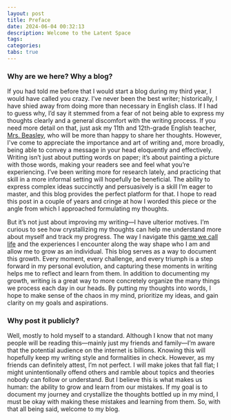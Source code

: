 ```yaml
---
layout: post
title: Preface
date: 2024-06-04 00:32:13
description: Welcome to the Latent Space
tags:
categories:
tabs: true
---
```



### Why are we here? Why a blog?

If you had told me before that I would start a blog during my third year, I would have called you crazy. I’ve never been the best writer; historically, I have shied away from doing more than necessary in English class. If I had to guess why, I’d say it stemmed from a fear of not being able to express my thoughts clearly and a general discomfort with the writing process. If you need more detail on that, just ask my 11th and 12th-grade English teacher, [Mrs. Beasley](https://www.lcps.org/domain/20350), who will be more than happy to share her thoughts. However, I've come to appreciate the importance and art of writing and, more broadly, being able to convey a message in your head eloquently and effectively. Writing isn’t just about putting words on paper; it’s about painting a picture with those words, making your readers see and feel what you’re experiencing. I’ve been writing more for research lately, and practicing that skill in a more informal setting will hopefully be beneficial. The ability to express complex ideas succinctly and persuasively is a skill I’m eager to master, and this blog provides the perfect platform for that. I hope to read this post in a couple of years and cringe at how I worded this piece or the angle from which I approached formulating my thoughts.

But it’s not just about improving my writing—I have ulterior motives. I’m curious to see how crystallizing my thoughts can help me understand more about myself and track my progress. The way I navigate this [game we call life](https://www.youtube.com/watch?v=S2-bjGkcaJI&ab_channel=DanielRodrigues) and the experiences I encounter along the way shape who I am and allow me to grow as an individual. This blog serves as a way to document this growth. Every moment, every challenge, and every triumph is a step forward in my personal evolution, and capturing these moments in writing helps me to reflect and learn from them. In addition to documenting my growth, writing is a great way to more concretely organize the many things we process each day in our heads. By putting my thoughts into words, I hope to make sense of the chaos in my mind, prioritize my ideas, and gain clarity on my goals and aspirations.

### Why post it publicly?

Well, mostly to hold myself to a standard. Although I know that not many people will be reading this—mainly just my friends and family—I’m aware that the potential audience on the internet is billions. Knowing this will hopefully keep my writing style and formalities in check. However, as my friends can definitely attest, I’m not perfect. I will make jokes that fall flat; I might unintentionally offend others and ramble about topics and theories nobody can follow or understand. But I believe this is what makes us human: the ability to grow and learn from our mistakes. If my goal is to document my journey and crystallize the thoughts bottled up in my mind, I must be okay with making these mistakes and learning from them. So, with that all being said, welcome to my blog.